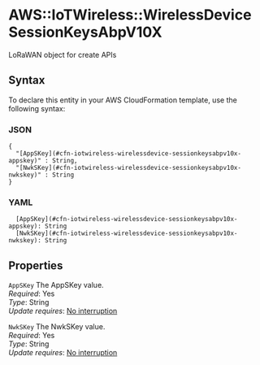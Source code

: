 # AWS::IoTWireless::WirelessDevice SessionKeysAbpV10X<a name="aws-properties-iotwireless-wirelessdevice-sessionkeysabpv10x"></a>

LoRaWAN object for create APIs

## Syntax<a name="aws-properties-iotwireless-wirelessdevice-sessionkeysabpv10x-syntax"></a>

To declare this entity in your AWS CloudFormation template, use the following syntax:

### JSON<a name="aws-properties-iotwireless-wirelessdevice-sessionkeysabpv10x-syntax.json"></a>

```
{
  "[AppSKey](#cfn-iotwireless-wirelessdevice-sessionkeysabpv10x-appskey)" : String,
  "[NwkSKey](#cfn-iotwireless-wirelessdevice-sessionkeysabpv10x-nwkskey)" : String
}
```

### YAML<a name="aws-properties-iotwireless-wirelessdevice-sessionkeysabpv10x-syntax.yaml"></a>

```
  [AppSKey](#cfn-iotwireless-wirelessdevice-sessionkeysabpv10x-appskey): String
  [NwkSKey](#cfn-iotwireless-wirelessdevice-sessionkeysabpv10x-nwkskey): String
```

## Properties<a name="aws-properties-iotwireless-wirelessdevice-sessionkeysabpv10x-properties"></a>

`AppSKey`  <a name="cfn-iotwireless-wirelessdevice-sessionkeysabpv10x-appskey"></a>
The AppSKey value\.  
*Required*: Yes  
*Type*: String  
*Update requires*: [No interruption](https://docs.aws.amazon.com/AWSCloudFormation/latest/UserGuide/using-cfn-updating-stacks-update-behaviors.html#update-no-interrupt)

`NwkSKey`  <a name="cfn-iotwireless-wirelessdevice-sessionkeysabpv10x-nwkskey"></a>
The NwkSKey value\.  
*Required*: Yes  
*Type*: String  
*Update requires*: [No interruption](https://docs.aws.amazon.com/AWSCloudFormation/latest/UserGuide/using-cfn-updating-stacks-update-behaviors.html#update-no-interrupt)